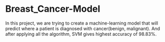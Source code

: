 # Breast_Cancer-Model
In this project, we are trying to create a machine-learning model that will predict where a patient is diagnosed with cancer(benign, malignant).
And after applying all the algorithm, SVM gives highest accuracy of 98.83%.